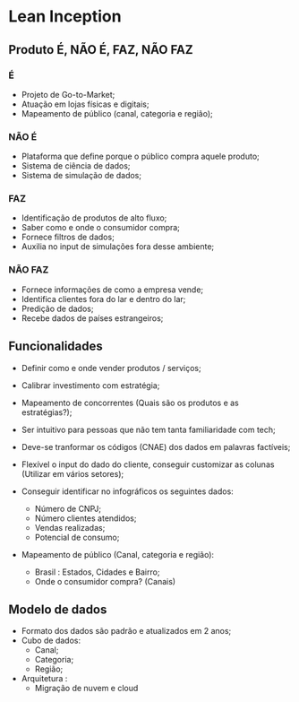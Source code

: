 # Lean Inception

## Produto É, NÃO É, FAZ, NÃO FAZ

### É

- Projeto de Go-to-Market;
- Atuação em lojas físicas e digitais;
- Mapeamento de público (canal, categoria e região);

### NÃO É

- Plataforma que define porque o público compra aquele produto;
- Sistema de ciência de dados;
- Sistema de simulação de dados;

### FAZ 

- Identificação de produtos de alto fluxo;
- Saber como e onde o consumidor compra;
- Fornece filtros de dados;
- Auxilia no input de simulações fora desse ambiente;

### NÃO FAZ

- Fornece informações de como a empresa vende;
- Identifica clientes fora do lar e dentro do lar;
- Predição de dados;
- Recebe dados de países estrangeiros;


## Funcionalidades

- Definir como e onde vender produtos / serviços;
- Calibrar investimento com estratégia;
- Mapeamento de concorrentes (Quais são os produtos e as estratégias?);
- Ser intuitivo para pessoas que não tem tanta familiaridade com tech;
- Deve-se tranformar os códigos (CNAE) dos dados em palavras factíveis;
- Flexível o input do dado do cliente, conseguir customizar as colunas (Utilizar em vários setores);

- Conseguir identificar no infográficos os seguintes dados:
  - Número de CNPJ;
  - Número clientes atendidos;
  - Vendas realizadas;
  - Potencial de consumo;
- Mapeamento de público (Canal, categoria e região):
  - Brasil : Estados, Cidades e Bairro;
  - Onde o consumidor compra? (Canais)


##  Modelo de dados

- Formato dos dados são padrão e atualizados em 2 anos;
- Cubo de dados: 
  - Canal;
  - Categoria;
  - Região;
- Arquitetura :
  - Migração de nuvem e cloud

